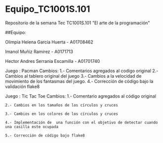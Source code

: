 # Equipo_TC1001S.101
Repositorio de la semana Tec TC1001S.101 "El arte de la programación"

##Equipo:

Olimpia Helena García Huerta - A01708462

Imanol Muñiz Ramirez - A0171713

Hector Andres Serrania Escamilla - A01701740

Juego : Pacman
  Cambios: 
    1.- Comentarios agregados al codigo original
    2.- Cambios al tablero original del juego
    3.- Cambios a la velocidad de movimiento de los fantasmas del juego.
    4.- Corrección de código bajo la validación flake8

Juego : Tic Tac Toe
  Cambios:
    1.- Comentario agregados al código original

    2.- Cambios en los tamaños de los círculos y cruces

    3.- Cambios en los colores de los círculos y cruces
 
    4.- Implementación de  una función con el objetivo de detectar cuando una casilla este ocupada

    5.- Corrección de código bajo flake8
